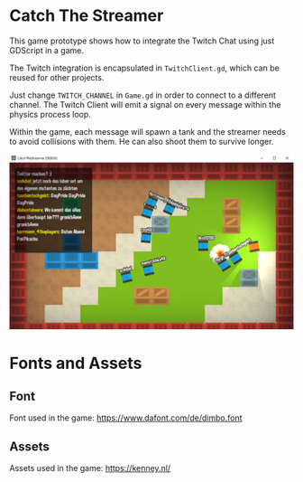 # Catch The Streamer

This game prototype shows how to integrate the Twitch Chat using just GDScript in a game.

The Twitch integration is encapsulated in `TwitchClient.gd`, which can be reused for other projects.

Just change `TWITCH_CHANNEL` in `Game.gd` in order to connect to a different channel. The Twitch Client will emit a signal on every message within the physics process loop.

Within the game, each message will spawn a tank and the streamer needs to avoid collisions with them. He can also shoot them to survive longer.

![screenshot](screenshot.png)

# Fonts and Assets

## Font

Font used in the game: https://www.dafont.com/de/dimbo.font

## Assets

Assets used in the game: https://kenney.nl/
